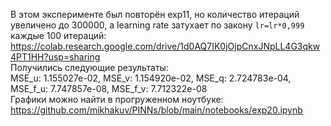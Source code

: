 В этом эксперименте был повторён exp11, но количество итераций увеличено до 300000, а learning rate затухает по закону `lr=lr*0,999` каждые 100 итераций:  
<https://colab.research.google.com/drive/1d0AQ7IK0jOjpCnxJNpLL4G3qkw4PT1HH?usp=sharing>  
Получились следующие результаты:  
MSE_u: 1.155027e-02, MSE_v: 1.154920e-02, MSE_q: 2.724783e-04, MSE_f_u: 7.747857e-08, MSE_f_v: 7.712322e-08  
Графики можно найти в прогруженном ноутбуке: <https://github.com/mikhakuv/PINNs/blob/main/notebooks/exp20.ipynb>  
